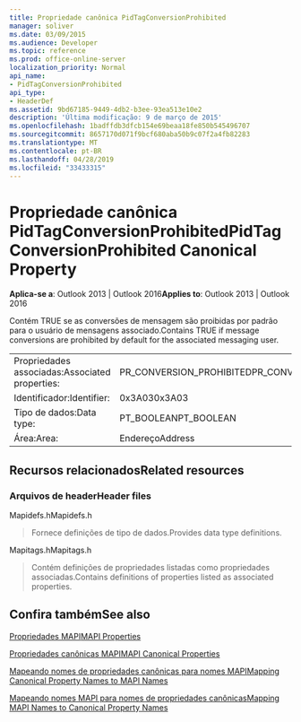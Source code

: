 ```yaml
---
title: Propriedade canônica PidTagConversionProhibited
manager: soliver
ms.date: 03/09/2015
ms.audience: Developer
ms.topic: reference
ms.prod: office-online-server
localization_priority: Normal
api_name:
- PidTagConversionProhibited
api_type:
- HeaderDef
ms.assetid: 9bd67185-9449-4db2-b3ee-93ea513e10e2
description: 'Última modificação: 9 de março de 2015'
ms.openlocfilehash: 1badffdb3dfcb154e69beaa18fe850b545496707
ms.sourcegitcommit: 8657170d071f9bcf680aba50b9c07f2a4fb82283
ms.translationtype: MT
ms.contentlocale: pt-BR
ms.lasthandoff: 04/28/2019
ms.locfileid: "33433315"
---
```

# <a name="pidtagconversionprohibited-canonical-property"></a><span data-ttu-id="a0277-103">Propriedade canônica PidTagConversionProhibited</span><span class="sxs-lookup"><span data-stu-id="a0277-103">PidTagConversionProhibited Canonical Property</span></span>

  
  
<span data-ttu-id="a0277-104">**Aplica-se a**: Outlook 2013 | Outlook 2016</span><span class="sxs-lookup"><span data-stu-id="a0277-104">**Applies to**: Outlook 2013 | Outlook 2016</span></span> 
  
<span data-ttu-id="a0277-105">Contém TRUE se as conversões de mensagem são proibidas por padrão para o usuário de mensagens associado.</span><span class="sxs-lookup"><span data-stu-id="a0277-105">Contains TRUE if message conversions are prohibited by default for the associated messaging user.</span></span>
  
|||
|:-----|:-----|
|<span data-ttu-id="a0277-106">Propriedades associadas:</span><span class="sxs-lookup"><span data-stu-id="a0277-106">Associated properties:</span></span>  <br/> |<span data-ttu-id="a0277-107">PR_CONVERSION_PROHIBITED</span><span class="sxs-lookup"><span data-stu-id="a0277-107">PR_CONVERSION_PROHIBITED</span></span>  <br/> |
|<span data-ttu-id="a0277-108">Identificador:</span><span class="sxs-lookup"><span data-stu-id="a0277-108">Identifier:</span></span>  <br/> |<span data-ttu-id="a0277-109">0x3A03</span><span class="sxs-lookup"><span data-stu-id="a0277-109">0x3A03</span></span>  <br/> |
|<span data-ttu-id="a0277-110">Tipo de dados:</span><span class="sxs-lookup"><span data-stu-id="a0277-110">Data type:</span></span>  <br/> |<span data-ttu-id="a0277-111">PT_BOOLEAN</span><span class="sxs-lookup"><span data-stu-id="a0277-111">PT_BOOLEAN</span></span>  <br/> |
|<span data-ttu-id="a0277-112">Área:</span><span class="sxs-lookup"><span data-stu-id="a0277-112">Area:</span></span>  <br/> |<span data-ttu-id="a0277-113">Endereço</span><span class="sxs-lookup"><span data-stu-id="a0277-113">Address</span></span>  <br/> |
   
## <a name="related-resources"></a><span data-ttu-id="a0277-114">Recursos relacionados</span><span class="sxs-lookup"><span data-stu-id="a0277-114">Related resources</span></span>

### <a name="header-files"></a><span data-ttu-id="a0277-115">Arquivos de header</span><span class="sxs-lookup"><span data-stu-id="a0277-115">Header files</span></span>

<span data-ttu-id="a0277-116">Mapidefs.h</span><span class="sxs-lookup"><span data-stu-id="a0277-116">Mapidefs.h</span></span>
  
> <span data-ttu-id="a0277-117">Fornece definições de tipo de dados.</span><span class="sxs-lookup"><span data-stu-id="a0277-117">Provides data type definitions.</span></span>
    
<span data-ttu-id="a0277-118">Mapitags.h</span><span class="sxs-lookup"><span data-stu-id="a0277-118">Mapitags.h</span></span>
  
> <span data-ttu-id="a0277-119">Contém definições de propriedades listadas como propriedades associadas.</span><span class="sxs-lookup"><span data-stu-id="a0277-119">Contains definitions of properties listed as associated properties.</span></span>
    
## <a name="see-also"></a><span data-ttu-id="a0277-120">Confira também</span><span class="sxs-lookup"><span data-stu-id="a0277-120">See also</span></span>



[<span data-ttu-id="a0277-121">Propriedades MAPI</span><span class="sxs-lookup"><span data-stu-id="a0277-121">MAPI Properties</span></span>](mapi-properties.md)
  
[<span data-ttu-id="a0277-122">Propriedades canônicas MAPI</span><span class="sxs-lookup"><span data-stu-id="a0277-122">MAPI Canonical Properties</span></span>](mapi-canonical-properties.md)
  
[<span data-ttu-id="a0277-123">Mapeando nomes de propriedades canônicas para nomes MAPI</span><span class="sxs-lookup"><span data-stu-id="a0277-123">Mapping Canonical Property Names to MAPI Names</span></span>](mapping-canonical-property-names-to-mapi-names.md)
  
[<span data-ttu-id="a0277-124">Mapeando nomes MAPI para nomes de propriedades canônicas</span><span class="sxs-lookup"><span data-stu-id="a0277-124">Mapping MAPI Names to Canonical Property Names</span></span>](mapping-mapi-names-to-canonical-property-names.md)

